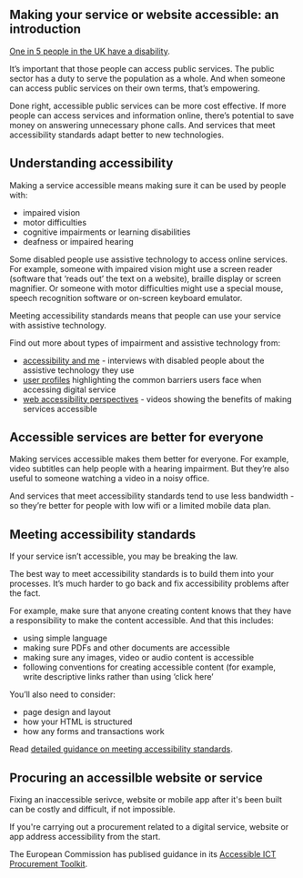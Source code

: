 ## Making your service or website accessible: an introduction

[One in 5 people in the UK have a disability](https://www.gov.uk/government/statistics/disability-facts-and-figures).

It’s important that those people can access public services. The public sector has a duty to serve the population as a whole. And when someone can access public services on their own terms, that’s empowering.

Done right, accessible public services can be more cost effective. If more people can access services and information online, there’s potential to save money on answering unnecessary phone calls. And services that meet accessibility standards adapt better to new technologies.

## Understanding accessibility

Making a service accessible means making sure it can be used by people with:

- impaired vision
- motor difficulties
- cognitive impairments or learning disabilities
- deafness or impaired hearing

Some disabled people use assistive technology to access online services. For example, someone with impaired vision might use a screen reader (software that ‘reads out’ the text on a website), braille display or screen magnifier. Or someone with motor difficulties might use a special mouse, speech recognition software or on-screen keyboard emulator.

Meeting accessibility standards means that people can use your service with assistive technology.

Find out more about types of impairment and assistive technology from:

- [accessibility and me](https://accessibility.blog.gov.uk/category/accessibility-and-me/) - interviews with disabled people about the assistive technology they use
- [user profiles](https://www.gov.uk/government/publications/understanding-disabilities-and-impairments-user-profiles) highlighting the common barriers users face when accessing digital service
- [web accessibility perspectives](https://www.w3.org/WAI/perspective-videos/) - videos showing the benefits of making services accessible

## Accessible services are better for everyone

Making services accessible makes them better for everyone. For example, video subtitles can help people with a hearing impairment. But they’re also useful to someone watching a video in a noisy office.

And services that meet accessibility standards tend to use less bandwidth - so they’re better for people with low wifi or a limited mobile data plan.

## Meeting accessibility standards

If your service isn’t accessible, you may be breaking the law.

The best way to meet accessibility standards is to build them into your processes. It’s much harder to go back and fix accessibility problems after the fact.

For example, make sure that anyone creating content knows that they have a responsibility to make the content accessible. And that this includes:

- using simple language
- making sure PDFs and other documents are accessible
- making sure any images, video or audio content is accessible 
- following conventions for creating accessible content (for example, write descriptive links rather than using ‘click here’ 

You’ll also need to consider:

- page design and layout
- how your HTML is structured
- how any forms and transactions work

Read [detailed guidance on meeting accessibility standards](https://stephengill.github.io/a11y-guidance.github.io/meeting-standards.html).

## Procuring an accessilble website or service

Fixing an inaccessible serivce, website or mobile app after it's been built can be costly and difficult, if not impossible.

If you're carrying out a procurement related to a digital service, website or app address accessibility from the start.

The European Commission has publised guidance in its [Accessible ICT Procurement Toolkit](http://mandate376.standards.eu/).
